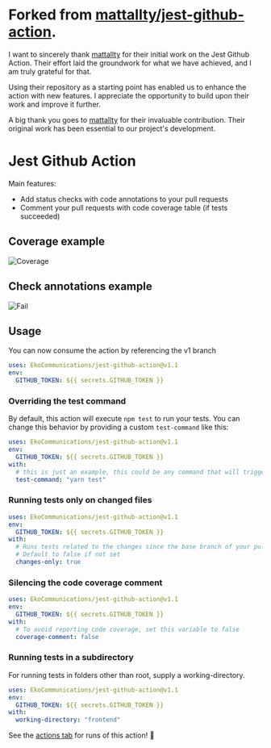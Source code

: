 # Forked from [mattallty/jest-github-action](https://github.com/mattallty/jest-github-action).
I want to sincerely thank [mattallty](https://github.com/mattallty) for their initial work on the Jest Github Action. Their effort laid the groundwork for what we have achieved, and I am truly grateful for that.

Using their repository as a starting point has enabled us to enhance the action with new features. I appreciate the opportunity to build upon their work and improve it further.

A big thank you goes to [mattallty](https://github.com/mattallty) for their invaluable contribution. Their original work has been essential to our project's development.

# Jest Github Action

Main features:

- Add status checks with code annotations to your pull requests
- Comment your pull requests with code coverage table (if tests succeeded)

## Coverage example

![Coverage](assets/coverage.png)

## Check annotations example

![Fail](assets/fail.png)

## Usage

You can now consume the action by referencing the v1 branch

```yaml
uses: EkoCommunications/jest-github-action@v1.1
env:
  GITHUB_TOKEN: ${{ secrets.GITHUB_TOKEN }}
```

### Overriding the test command

By default, this action will execute `npm test` to run your tests.
You can change this behavior by providing a custom `test-command` like this:

```yaml
uses: EkoCommunications/jest-github-action@v1.1
env:
  GITHUB_TOKEN: ${{ secrets.GITHUB_TOKEN }}
with:
  # this is just an example, this could be any command that will trigger jest
  test-command: "yarn test"
```

### Running tests only on changed files

```yaml
uses: EkoCommunications/jest-github-action@v1.1
env:
  GITHUB_TOKEN: ${{ secrets.GITHUB_TOKEN }}
with:
  # Runs tests related to the changes since the base branch of your pull request
  # Default to false if not set
  changes-only: true
```

### Silencing the code coverage comment

```yaml
uses: EkoCommunications/jest-github-action@v1.1
env:
  GITHUB_TOKEN: ${{ secrets.GITHUB_TOKEN }}
with:
  # To avoid reporting code coverage, set this variable to false
  coverage-comment: false
```

### Running tests in a subdirectory

For running tests in folders other than root, supply a working-directory.

```yaml
uses: EkoCommunications/jest-github-action@v1.1
env:
  GITHUB_TOKEN: ${{ secrets.GITHUB_TOKEN }}
with:
  working-directory: "frontend"
```


See the [actions tab](https://github.com/EkoCommunications/jest-github-action/actions) for runs of this action! :stars:

